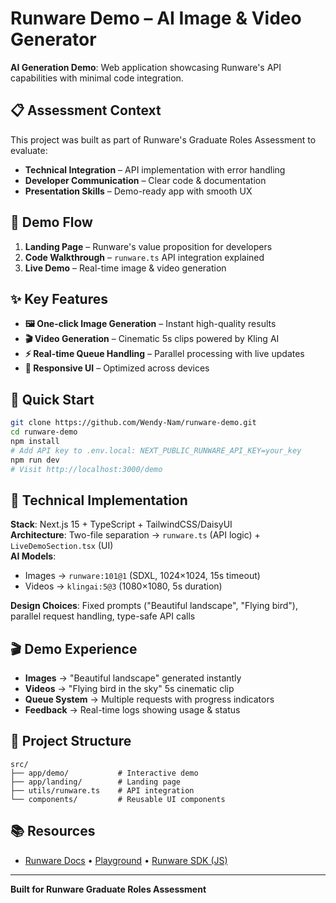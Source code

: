 # Runware Demo – AI Image & Video Generator

**AI Generation Demo**: Web application showcasing Runware's API capabilities with minimal code integration.

## 📋 Assessment Context

This project was built as part of Runware's Graduate Roles Assessment to evaluate:

- **Technical Integration** – API implementation with error handling
- **Developer Communication** – Clear code & documentation  
- **Presentation Skills** – Demo-ready app with smooth UX

## 🎯 Demo Flow

1. **Landing Page** – Runware's value proposition for developers
2. **Code Walkthrough** – `runware.ts` API integration explained
3. **Live Demo** – Real-time image & video generation

## ✨ Key Features

- **🖼️ One-click Image Generation** – Instant high-quality results
- **🎬 Video Generation** – Cinematic 5s clips powered by Kling AI  
- **⚡ Real-time Queue Handling** – Parallel processing with live updates
- **📱 Responsive UI** – Optimized across devices

## 🚀 Quick Start

```bash
git clone https://github.com/Wendy-Nam/runware-demo.git
cd runware-demo
npm install
# Add API key to .env.local: NEXT_PUBLIC_RUNWARE_API_KEY=your_key
npm run dev
# Visit http://localhost:3000/demo
```

## 🔧 Technical Implementation

**Stack**: Next.js 15 + TypeScript + TailwindCSS/DaisyUI  
**Architecture**: Two-file separation → `runware.ts` (API logic) + `LiveDemoSection.tsx` (UI)  
**AI Models**:
- Images → `runware:101@1` (SDXL, 1024×1024, 15s timeout)
- Videos → `klingai:5@3` (1080×1080, 5s duration)

**Design Choices**: Fixed prompts ("Beautiful landscape", "Flying bird"), parallel request handling, type-safe API calls

## 🎬 Demo Experience

- **Images** → "Beautiful landscape" generated instantly
- **Videos** → "Flying bird in the sky" 5s cinematic clip  
- **Queue System** → Multiple requests with progress indicators
- **Feedback** → Real-time logs showing usage & status

## 📁 Project Structure

```
src/
├── app/demo/           # Interactive demo
├── app/landing/        # Landing page  
├── utils/runware.ts    # API integration
└── components/         # Reusable UI components
```

## 📚 Resources

- [Runware Docs](https://docs.runware.ai) • [Playground](https://my.runware.ai/playground) • [Runware SDK (JS)](https://github.com/Runware/sdk-js)

---

**Built for Runware Graduate Roles Assessment**
